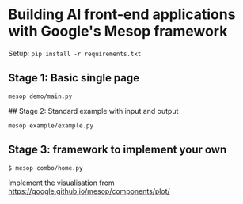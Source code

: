 # Building AI front-end applications with Google's Mesop framework

Setup: `pip install -r requirements.txt`

## Stage 1: Basic single page

```
mesop demo/main.py
```

## Stage 2: Standard example with input and output

```
mesop example/example.py
```

## Stage 3: framework to implement your own
```
$ mesop combo/home.py
```

Implement the visualisation from https://google.github.io/mesop/components/plot/ 
